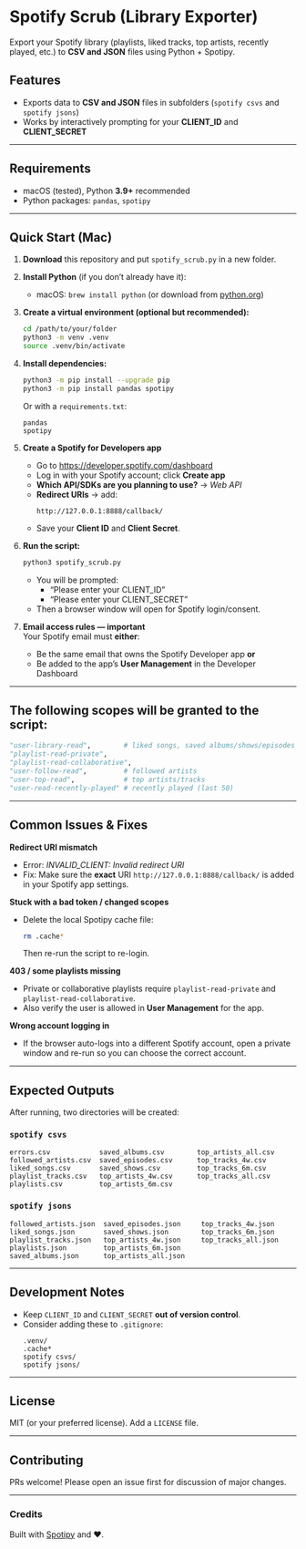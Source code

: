 # Spotify Scrub (Library Exporter)

Export your Spotify library (playlists, liked tracks, top artists, recently played, etc.) to **CSV and JSON** files using Python + Spotipy.

## Features
- Exports data to **CSV and JSON** files in subfolders (`spotify csvs` and `spotify jsons`)  
- Works by interactively prompting for your **CLIENT_ID** and **CLIENT_SECRET**

---

## Requirements
- macOS (tested), Python **3.9+** recommended  
- Python packages: `pandas`, `spotipy`

---

## Quick Start (Mac)

1. **Download** this repository and put `spotify_scrub.py` in a new folder.

2. **Install Python** (if you don’t already have it):  
   - macOS: `brew install python` (or download from [python.org](https://www.python.org/downloads/))

3. **Create a virtual environment (optional but recommended):**
   ```bash
   cd /path/to/your/folder
   python3 -m venv .venv
   source .venv/bin/activate
   ```

4. **Install dependencies:**
   ```bash
   python3 -m pip install --upgrade pip
   python3 -m pip install pandas spotipy
   ```

   Or with a `requirements.txt`:
   ```
   pandas
   spotipy
   ```

5. **Create a Spotify for Developers app**  
   - Go to https://developer.spotify.com/dashboard  
   - Log in with your Spotify account; click **Create app**  
   - **Which API/SDKs are you planning to use?** → *Web API*  
   - **Redirect URIs** → add:  
     ```
     http://127.0.0.1:8888/callback/
     ```
   - Save your **Client ID** and **Client Secret**.

6. **Run the script:**
   ```bash
   python3 spotify_scrub.py
   ```
   - You will be prompted:
     - “Please enter your CLIENT_ID”
     - “Please enter your CLIENT_SECRET”
   - Then a browser window will open for Spotify login/consent.

7. **Email access rules — important**  
   Your Spotify email must **either**:
   - Be the same email that owns the Spotify Developer app **or**
   - Be added to the app’s **User Management** in the Developer Dashboard

---

## The following scopes will be granted to the script:
```python
"user-library-read",        # liked songs, saved albums/shows/episodes
"playlist-read-private",
"playlist-read-collaborative",
"user-follow-read",         # followed artists
"user-top-read",            # top artists/tracks
"user-read-recently-played" # recently played (last 50)
```

---

## Common Issues & Fixes

**Redirect URI mismatch**  
- Error: *INVALID_CLIENT: Invalid redirect URI*  
- Fix: Make sure the **exact** URI `http://127.0.0.1:8888/callback/` is added in your Spotify app settings.

**Stuck with a bad token / changed scopes**  
- Delete the local Spotipy cache file:
  ```bash
  rm .cache*
  ```
  Then re-run the script to re-login.

**403 / some playlists missing**  
- Private or collaborative playlists require `playlist-read-private` and `playlist-read-collaborative`.  
- Also verify the user is allowed in **User Management** for the app.

**Wrong account logging in**  
- If the browser auto-logs into a different Spotify account, open a private window and re-run so you can choose the correct account.

---

## Expected Outputs

After running, two directories will be created:

### `spotify csvs`
```
errors.csv            saved_albums.csv        top_artists_all.csv
followed_artists.csv  saved_episodes.csv      top_tracks_4w.csv
liked_songs.csv       saved_shows.csv         top_tracks_6m.csv
playlist_tracks.csv   top_artists_4w.csv      top_tracks_all.csv
playlists.csv         top_artists_6m.csv
```

### `spotify jsons`
```
followed_artists.json  saved_episodes.json     top_tracks_4w.json
liked_songs.json       saved_shows.json        top_tracks_6m.json
playlist_tracks.json   top_artists_4w.json     top_tracks_all.json
playlists.json         top_artists_6m.json
saved_albums.json      top_artists_all.json
```

---

## Development Notes

- Keep `CLIENT_ID` and `CLIENT_SECRET` **out of version control**.  
- Consider adding these to `.gitignore`:
  ```
  .venv/
  .cache*
  spotify csvs/
  spotify jsons/
  ```

---

## License

MIT (or your preferred license). Add a `LICENSE` file.

---

## Contributing

PRs welcome! Please open an issue first for discussion of major changes.

---

### Credits

Built with [Spotipy](https://spotipy.readthedocs.io/) and ❤️.
